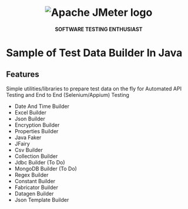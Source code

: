 <h1 align="center"><img src="https://user-images.githubusercontent.com/26521948/72658109-63a1d400-39e7-11ea-9667-c652586b4508.png" alt="Apache JMeter logo" /></h1>
<h4 align="center">SOFTWARE TESTING ENTHUSIAST</h4>
<b></b>

# Sample of Test Data Builder In Java

## Features
Simple utilities/libraries to prepare test data on the fly for Automated API Testing and End to End (Selenium/Appium) Testing

- Date And Time Builder
- Excel Builder
- Json Builder
- Encryption Builder
- Properties Builder
- Java Faker
- JFairy
- Csv Builder
- Collection Builder
- Jdbc Builder (To Do)
- MongoDB Builder (To Do)
- Regex Builder
- Constant Builder
- Fabricator Builder
- Datagen Builder
- Json Template Builder
